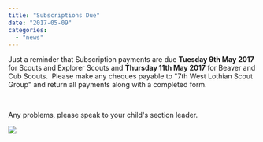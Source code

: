 ```yaml
---
title: "Subscriptions Due"
date: "2017-05-09"
categories: 
  - "news"
---
```


Just a reminder that Subscription payments are due **Tuesday 9th May 2017** for Scouts and Explorer Scouts and **Thursday 11th May 2017** for Beaver and Cub Scouts.  Please make any cheques payable to "7th West Lothian Scout Group" and return all payments along with a completed form.

 

Any problems, please speak to your child's section leader.

[![](https://7thwhitburnscouts.org.uk/wp-content/uploads/2022/01/67ec7-29345855-reminder-red-square-grungy-stamp-isolated-on-white-background-stock-photo.jpg?w=300&h=200)](https://7thwhitburnscouts.org.uk/wp-content/uploads/2022/01/67ec7-29345855-reminder-red-square-grungy-stamp-isolated-on-white-background-stock-photo.jpg)
